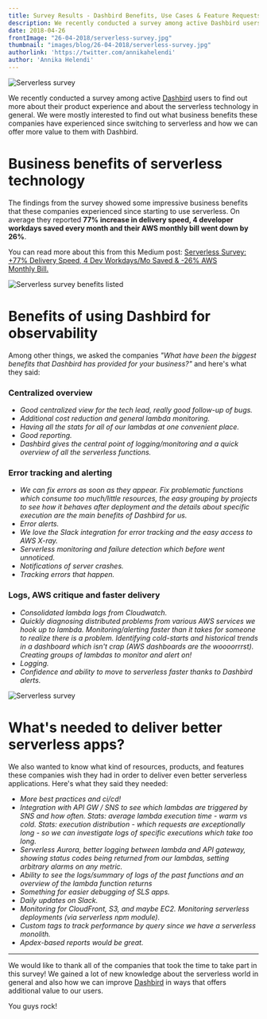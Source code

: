 ```yaml
---
title: Survey Results - Dashbird Benefits, Use Cases & Feature Requests
description: We recently conducted a survey among active Dashbird users to find out more about their product experience and about the serverless technology in general.
date: 2018-04-26
frontImage: "26-04-2018/serverless-survey.jpg"
thumbnail: "images/blog/26-04-2018/serverless-survey.jpg"
authorlink: 'https://twitter.com/annikahelendi'
author: 'Annika Helendi'
---
```


![Serverless survey](/images/blog/26-04-2018/serverless-survey.jpg)

We recently conducted a survey among active [Dashbird](https://dashbird.io) users to find out more about their product experience and about the serverless technology in general. We were mostly interested to find out what business benefits these companies have experienced since switching to serverless and how we can offer more value to them with Dashbird.


# Business benefits of serverless technology #


The findings from the survey showed some impressive business benefits that these companies experienced since starting to use serverless. On average they reported **77% increase in delivery speed, 4 developer workdays saved every month and their AWS monthly bill went down by 26%**.

You can read more about this from this Medium post: <a href="https://medium.com/@AnnikaHelendi/serverless-survey-77-delivery-speed-4-dev-workdays-mo-saved-26-aws-monthly-bill-d99174f70663" target="blank">Serverless Survey: +77% Delivery Speed, 4 Dev Workdays/Mo Saved & -26% AWS Monthly Bill.</a>


![Serverless survey benefits listed](/images/blog/26-04-2018/dashbird-survey-serverless-benefits.png)




# Benefits of using Dashbird for observability #


Among other things, we asked the companies *"What have been the biggest benefits that Dashbird  has provided for your business?"* and here's what they said:

### Centralized overview ###

- *Good centralized view for the tech lead, really good follow-up of bugs.*
- *Additional cost reduction and general lambda monitoring.*
- *Having all the stats for all of our lambdas at one convenient place.*
- *Good reporting.*
- *Dashbird gives the central point of logging/monitoring and a quick overview of all the serverless functions.*

### Error tracking and alerting ###
- *We can fix errors as soon as they appear. Fix problematic functions which consume too much/little resources, the easy grouping by projects to see how it behaves after deployment and the details about specific execution are the main benefits of Dashbird for us.*
- *Error alerts.*
- *We love the Slack integration for error tracking and the easy access to AWS X-ray.*
- *Serverless monitoring and failure detection which before went unnoticed.*
- *Notifications of server crashes.*
- *Tracking errors that happen.*

### Logs, AWS critique and faster delivery ###

- *Consolidated lambda logs from Cloudwatch.*
- *Quickly diagnosing distributed problems from various AWS services we hook up to lambda. Monitoring/alerting faster than it takes for someone to realize there is a problem. Identifying cold-starts and historical trends in a dashboard which isn't crap (AWS dashboards are the woooorrrst). Creating groups of lambdas to monitor and alert on!*
- *Logging.*
- *Confidence and ability to move to serverless faster thanks to Dashbird alerts.*

![Serverless survey](/images/blog/26-04-2018/serverless.jpg)

# What's needed to deliver better serverless apps? #


We also wanted to know what kind of resources, products, and features these companies wish they had in order to deliver even better serverless applications. Here's what they said they needed:

- *More best practices and ci/cd!*
- *Integration with API GW / SNS to see which lambdas are triggered by SNS and how often. Stats: average lambda execution time - warm vs cold. Stats: execution distribution - which requests are exceptionally long - so we can investigate logs of specific executions which take too long.*
- *Serverless Aurora, better logging between lambda and API gateway, showing status codes being returned from our lambdas, setting arbitrary alarms on any metric.*
- *Ability to see the logs/summary of logs of the past functions and an overview of the lambda function returns*
- *Something for easier debugging of SLS apps.*
- *Daily updates on Slack.*
- *Monitoring for CloudFront, S3, and maybe EC2. Monitoring serverless deployments (via serverless npm module).*
- *Custom tags to track performance by query since we have a serverless monolith.*
- *Apdex-based reports would be great.*

---
We would like to thank all of the companies that took the time to take part in this survey! We gained a lot of new knowledge about the serverless world in general and also how we can improve [Dashbird](https://dashbird.io) in ways that offers additional value to our users.

You guys rock!
